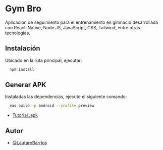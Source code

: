 

# Gym Bro

Aplicación de seguimiento para el entrenamiento en gimnacio desarrollada con React-Native, Node JS, JavaScript, CSS, Tailwind, entre otras tecnologías.



## Instalación

Ubicado en la ruta principal, ejecutar:

```bash
  npm install
```
    
## Generar APK

Instaladas las dependencias, ejecute el siguiente comando:

```bash
  eas build -p android --profile preview
```

- [Tutorial .apk](https://dev.to/chinmaymhatre/how-to-generate-apk-using-react-native-expo-kae)
## Autor

- [@LautaroBarrios](https://www.github.com/LautaroBarrios)



